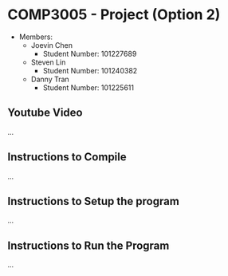 # COMP3005 - Project (Option 2)
- Members:
  - Joevin Chen
    - Student Number: 101227689
  - Steven Lin
    - Student Number: 101240382
  - Danny Tran
    - Student Number: 101225611

## Youtube Video
...

## Instructions to Compile
...

## Instructions to Setup the program
...

## Instructions to Run the Program
...

